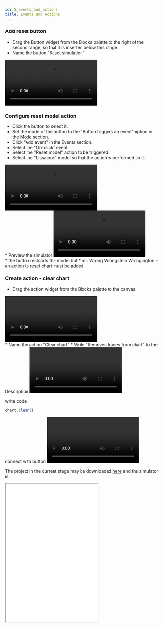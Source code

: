 ```yaml
---
id: 5_events_and_actions
title: Events and Actions
---
```


### Add reset button
* Drag the Button widget from the Blocks palette to the right of the second range, so that it is inserted below this range.
* Name the button "Reset simulation"
<video loop controls>
  <source src="../img/simple_project/resetadd.webm" type="video/webm">
  <source src="../img/simple_project/resetadd.mp4" type="video/mp4">
</video>


### Configure reset model action
* Click the button to select it.
* Set the mode of the button to the "Button triggers an event" option in the Mode section.
* Click "Add event" in the Events section.
* Select the "On-click" event.
* Select the "Reset model" action to be triggered.
* Select the "Lissajous" model so that the action is performed on it.

<video loop controls>
  <source src="../img/simple_project/actionresetmodel.webm" type="video/webm">
  <source src="../img/simple_project/actionresetmodel.mp4" type="video/mp4">
</video>

<br/>
* Preview the simulator

<video loop controls>
  <source src="../img/simple_project/previewreset.webm" type="video/webm">
  <source src="../img/simple_project/previewreset.mp4" type="video/mp4">
</video>

<br/>
* the button restsarts the model but
* mr. Wrong Wrongstein Wrongington &ndash; an action to reset chart must be added.

### Create action - clear chart
* Drag the action widget from the Blocks palette to the canvas.

<video loop controls>
  <source src="../img/simple_project/createaction.webm" type="video/webm">
  <source src="../img/simple_project/createaction.mp4" type="video/mp4">
</video>
<br/>
* Name the action "Clear chart"
* Write "Removes traces from chart" to the Description

<video loop controls>
  <source src="../img/simple_project/configureaction.webm" type="video/webm">
  <source src="../img/simple_project/configureaction.mp4" type="video/mp4">
</video>

write code

```JavaScript
chart.clear()
```

connect with button
<video loop controls>
  <source src="../img/simple_project/connectaction.webm" type="video/webm">
  <source src="../img/simple_project/connectaction.mp4" type="video/mp4">
</video>


The project in the current stage may be downloaded [here](../examples/simple_project/simple_project_4.bjp) and the simulator is:

<iframe class='fullwidth' height="450" src="../examples/simple_project/simple_project_4.html"></iframe>
